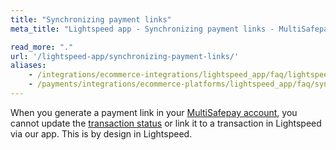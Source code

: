 ```yaml
---
title: "Synchronizing payment links"
meta_title: "Lightspeed app - Synchronizing payment links - MultiSafepay Docs"

read_more: "."
url: '/lightspeed-app/synchronizing-payment-links/'
aliases:
    - /integrations/ecommerce-integrations/lightspeed_app/faq/lightspeed-orderid/
    - /payments/integrations/ecommerce-platforms/lightspeed_app/faq/synchronizing-payment-links/
---
```


When you generate a payment link in your [MultiSafepay account](https://merchant.multisafepay.com), you cannot update the [transaction status](/payments/multisafepay-statuses/) or link it to a transaction in Lightspeed via our app. This is by design in Lightspeed. 